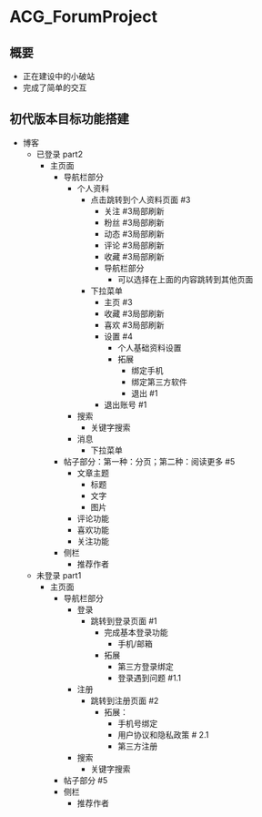 # ACG_ForumProject
## 概要
*	正在建设中的小破站
*	完成了简单的交互
## 初代版本目标功能搭建
*	博客
	*	已登录	part2
		*	主页面
			*	导航栏部分
				*	个人资料
					*	点击跳转到个人资料页面 #3
						*	关注	#3局部刷新
						*	粉丝	#3局部刷新
						*	动态	#3局部刷新
						*	评论	#3局部刷新
						*	收藏	#3局部刷新
						*	导航栏部分
							*	可以选择在上面的内容跳转到其他页面
					*	下拉菜单
						*	主页	#3
						*	收藏	#3局部刷新
						*	喜欢	#3局部刷新
						*	设置	#4
							*	个人基础资料设置
							*	拓展
								*	绑定手机
								*	绑定第三方软件
								*	退出	#1
						*	退出账号	#1
				*	搜索
					*	关键字搜索
				*	消息
					*	下拉菜单
			*	帖子部分：第一种：分页；第二种：阅读更多	#5
				*	文章主题
					*	标题
					*	文字
					*	图片
				*	评论功能
				*	喜欢功能
				*	关注功能
			*	侧栏
				*	推荐作者
	*	未登录	part1
		*	主页面
			*	导航栏部分
				*	登录
					*	跳转到登录页面 #1
						*	完成基本登录功能
							*	手机/邮箱
						*	拓展
							*	第三方登录绑定
							*	登录遇到问题	#1.1
				*	注册
					*	跳转到注册页面 #2
						*	拓展：
							*	手机号绑定
							*	用户协议和隐私政策 # 2.1
							*	第三方注册
				*	搜索
					*	关键字搜索
			*	帖子部分	#5
			*	侧栏
				*	推荐作者